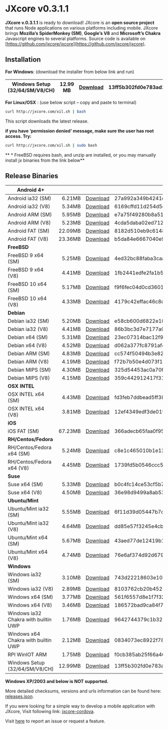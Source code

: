 # JXcore v0.3.1.1

**JXcore v.0.3.1.1** is ready to download!
JXcore is an **open source project** that runs Node applications on various platforms including mobile. JXcore brings **Mozilla’s SpiderMonkey (SM)**, **Google’s V8** and **Microsoft’s Chakra** Javascript engines to several platforms.
Source code is available on [https://github.com/jxcore/jxcore](https://github.com/jxcore/jxcore).


## Installation

**For Windows**: (download the installer from below link and run)

| Windows Setup (32/64/SM/V8/CH) | 12.99 MB | [Download](https://jxcore.s3.amazonaws.com/0311/jx_winsetup.zip) | 13ff5b302fd0e783ad11d886fee9797f181f0c36
| --- | --- | --- | --- |

**For Linux/OSX** : (use below script – copy and paste to terminal)

```bash
curl http://jxcore.com/xil.sh | bash
```
This script downloads the latest release.

**if you have ‘permission denied’ message, make sure the user has root access. Try:**

```bash
curl http://jxcore.com/xil.sh | sudo bash
```

** * FreeBSD requires bash, and unzip are installed, or you may manually install jx binaries from the link below**

## Release Binaries

| **Android 4+** | | | |
| --- | ---: | --- | --- |
| Android ia32  (SM)  | 6.21MB | [Download](https://raw.githubusercontent.com/jxcore/jxcore-release/master/0311/jx_android32sm.zip) | 27a992a349b4241c0aacf039545bcb8b592f5238 |
| Android ia32  (V8)  | 5.34MB | [Download](https://raw.githubusercontent.com/jxcore/jxcore-release/master/0311/jx_android32v8.zip) | 6169cffd11d254d5e901a89369c5025b7511c0d8 |
| Android ARM  (SM)  | 5.95MB | [Download](https://raw.githubusercontent.com/jxcore/jxcore-release/master/0311/jx_androidARMsm.zip) | e7a75f49280b8a513912efee31216e692bfc9bd9 |
| Android ARM  (V8)  | 5.23MB | [Download](https://raw.githubusercontent.com/jxcore/jxcore-release/master/0311/jx_androidARMv8.zip) | 4cda5daba02ed712fc100e48ab3cb8fe3cbc8671 |
| Android FAT   (SM)  | 22.09MB | [Download](https://raw.githubusercontent.com/jxcore/jxcore-release/master/0311/jx_androidFATsm.zip) | 8182d510eb9c6148c3e69cb233a399a959ed5b2b |
| Android FAT   (V8)  | 23.36MB | [Download](https://raw.githubusercontent.com/jxcore/jxcore-release/master/0311/jx_androidFATv8.zip) | b5da84e6667040e9b83f230fbda25e5d3a8f0ee3 |
| **FreeBSD** | | | |
| FreeBSD 9 x64  (SM)  | 5.25MB | [Download](https://raw.githubusercontent.com/jxcore/jxcore-release/master/0311/jx_bsd964sm.zip) | 4ed32bc88faba3caa1d4cd3a72428cbecb33666e |
| FreeBSD 9 x64  (V8)  | 4.41MB | [Download](https://raw.githubusercontent.com/jxcore/jxcore-release/master/0311/jx_bsd964v8.zip) | 1fb2441edfe2fa1b5388af2f8bc7e2e2b83b4aeb |
| FreeBSD 10 x64  (SM)  | 5.17MB | [Download](https://raw.githubusercontent.com/jxcore/jxcore-release/master/0311/jx_bsd1064sm.zip) | f9f6fec04d0cd36013c200c0a311061dfcef702a |
| FreeBSD 10 x64  (V8)  | 4.33MB | [Download](https://raw.githubusercontent.com/jxcore/jxcore-release/master/0311/jx_bsd1064v8.zip) | 4179c42effac46c8d30608c118a8e3c5d734740b |
| **Debian** | | | |
| Debian ia32  (SM)  | 5.20MB | [Download](https://raw.githubusercontent.com/jxcore/jxcore-release/master/0311/jx_deb32sm.zip) | e58cb600d6822e100f776a45c550ddbe6a2f0fa8 |
| Debian ia32  (V8)  | 4.41MB | [Download](https://raw.githubusercontent.com/jxcore/jxcore-release/master/0311/jx_deb32v8.zip) | 86b3bc3d7e7177a0147da568fa77411427847b5d |
| Debian x64  (SM)  | 5.31MB | [Download](https://raw.githubusercontent.com/jxcore/jxcore-release/master/0311/jx_deb64sm.zip) | 23ec07314bac12f93bf8e064488b85e0a042e3b6 |
| Debian x64  (V8)  | 4.52MB | [Download](https://raw.githubusercontent.com/jxcore/jxcore-release/master/0311/jx_deb64v8.zip) | d062a377fc8791af4e7fdfce1d5ef852a000e4c9 |
| Debian ARM  (SM)  | 4.83MB | [Download](https://raw.githubusercontent.com/jxcore/jxcore-release/master/0311/jx_debARMsm.zip) | cc574f50494b3e823753d49e98dc0bcaec27693a |
| Debian ARM  (V8)  | 4.19MB | [Download](https://raw.githubusercontent.com/jxcore/jxcore-release/master/0311/jx_debARMv8.zip) | f72b7b50e4d073f1237a0f1dacac70a62d014e18 |
| Debian MIPS  (SM)  | 4.30MB | [Download](https://raw.githubusercontent.com/jxcore/jxcore-release/master/0311/jx_debMIPSsm.zip) | 325d54453ac0a70f2983fd5b31121394d28e1ce9 |
| Debian MIPS  (V8)  | 4.15MB | [Download](https://raw.githubusercontent.com/jxcore/jxcore-release/master/0311/jx_debMIPSv8.zip) | 359c442912417f3106cec4a51b666344555373c6 |
| **OSX INTEL** | | | |
| OSX INTEL x64  (SM)  | 4.43MB | [Download](https://raw.githubusercontent.com/jxcore/jxcore-release/master/0311/jx_osx64sm.zip) | fd3feb7ddbead5ff3841afc658129d95dbbdf3b1 |
| OSX INTEL x64  (V8)  | 3.81MB | [Download](https://raw.githubusercontent.com/jxcore/jxcore-release/master/0311/jx_osx64v8.zip) | 12ef4349edf3de01fa6a931a608601d80481c486 |
| **iOS** | | | |
| iOS FAT   (SM)  | 67.23MB | [Download](https://raw.githubusercontent.com/jxcore/jxcore-release/master/0311/jx_iosFATsm.zip) | 366adecb65faa0f9556243b10d80825af16ed728 |
| **RH/Centos/Fedora** | | | |
| RH/Centos/Fedora x64  (SM)  | 5.24MB | [Download](https://raw.githubusercontent.com/jxcore/jxcore-release/master/0311/jx_rh64sm.zip) | c8e1c465010b1e13affba13d97052119a27c8409 |
| RH/Centos/Fedora x64  (V8)  | 4.45MB | [Download](https://raw.githubusercontent.com/jxcore/jxcore-release/master/0311/jx_rh64v8.zip) | 1739fd5b0546ccc5f4ec3020f64edbd9b9d483c7 |
| **Suse** | | | |
| Suse x64  (SM)  | 5.33MB | [Download](https://raw.githubusercontent.com/jxcore/jxcore-release/master/0311/jx_suse64sm.zip) | b0c4fc14ce53cf5b7dac4a0965091ff0bc3e4e8f |
| Suse x64  (V8)  | 4.50MB | [Download](https://raw.githubusercontent.com/jxcore/jxcore-release/master/0311/jx_suse64v8.zip) | 36e98d9499a8ab53996de6ad9f0b31c44efdbfd0 |
| **Ubuntu/Mint** | | | |
| Ubuntu/Mint ia32  (SM)  | 5.55MB | [Download](https://raw.githubusercontent.com/jxcore/jxcore-release/master/0311/jx_ub32sm.zip) | 6f11d39d05447b7c2d833d67eb2d5f5d3cbdb2ad |
| Ubuntu/Mint ia32  (V8)  | 4.64MB | [Download](https://raw.githubusercontent.com/jxcore/jxcore-release/master/0311/jx_ub32v8.zip) | dd85e57f3245e4cb49dee2c9e7c5b93a9a2679c9 |
| Ubuntu/Mint x64  (SM)  | 5.67MB | [Download](https://raw.githubusercontent.com/jxcore/jxcore-release/master/0311/jx_ub64sm.zip) | 43aed77de12419b187dff4950c03b290e0f308a1 |
| Ubuntu/Mint x64  (V8)  | 4.74MB | [Download](https://raw.githubusercontent.com/jxcore/jxcore-release/master/0311/jx_ub64v8.zip) | 76e6af374d92d679140f20e79ef6cbbee84709b7 |
| **Windows** | | | |
| Windows ia32  (SM)  | 3.10MB | [Download](https://raw.githubusercontent.com/jxcore/jxcore-release/master/0311/jx_win32sm.zip) | 743d22218603e108274179eadb5ca315efdabfd3 |
| Windows ia32  (V8)  | 2.89MB | [Download](https://raw.githubusercontent.com/jxcore/jxcore-release/master/0311/jx_win32v8.zip) | 8103762cb20b452313cc173fe8866a07d7e4af4c |
| Windows x64  (SM)  | 3.77MB | [Download](https://raw.githubusercontent.com/jxcore/jxcore-release/master/0311/jx_win64sm.zip) | 561f6557d8e1f7f3242def87f86d795843e93750 |
| Windows x64  (V8)  | 3.46MB | [Download](https://raw.githubusercontent.com/jxcore/jxcore-release/master/0311/jx_win64v8.zip) | 186572bad9ca84f706faf645d4a21bb68933ec6b |
| Windows ia32 Chakra with builtin UWP   | 1.76MB | [Download](https://raw.githubusercontent.com/jxcore/jxcore-release/master/0311/jx_win32ch.zip) | 9642744379c1b3238f636cc9871d2d4d18d54b5e |
| Windows x64 Chakra with builtin UWP   | 2.12MB | [Download](https://raw.githubusercontent.com/jxcore/jxcore-release/master/0311/jx_win64ch.zip) | 0834073ec8922f78f2eddc78068fd9ce9b53e47f |
| RPI WinIOT ARM    | 1.75MB | [Download](https://raw.githubusercontent.com/jxcore/jxcore-release/master/0311/jx_winARMch.zip) | f0cb385ab25f66a46df36a0acdc8588d81368bdf |
| Windows Setup (32/64/SM/V8/CH)   | 12.99MB | [Download](https://raw.githubusercontent.com/jxcore/jxcore-release/master/0311/jx_winsetup.zip) | 13ff5b302fd0e783ad11d886fee9797f181f0c36 |

**Windows XP/2003 and below is NOT supported.**

More detailed checksums, versions and urls information can be found here: [releases.json](https://jxcore.s3.amazonaws.com/releases.json).

If you were looking for a simple way to develop a mobile application with JXcore,
Visit following link: [jxcore-cordova](https://github.com/jxcore/jxcore-cordova).

Visit [here](https://github.com/jxcore/jxcore/issues) to report an issue or request a feature.